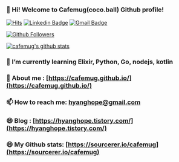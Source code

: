 ### 👋 Hi! Welcome to Cafemug(coco.ball) Github profile!

[![Hits](https://hits.seeyoufarm.com/api/count/incr/badge.svg?url=https%3A%2F%2Fgithub.com%2Fcafemug)](https://github.com/cafemug)
[![Linkedin Badge](https://img.shields.io/badge/-LinkedIn-blue?style=flat-square&logo=Linkedin&logoColor=white&link=https://www.linkedin.com/in/gabin-jeon/)](https://www.linkedin.com/in/gabin-jeon/)
[![Gmail Badge](https://img.shields.io/badge/-Gmail-d14836?style=flat-square&logo=Gmail&logoColor=white&link=mailto:hyanghope@gmail.com)](mailto:hyanghope@gmail.com)

[![Github Followers](https://img.shields.io/github/followers/cafemug?color=06d6a0&label=Github%20Followers&style=for-the-badge)](https://github.com/cafemug?tab=followers)

[![cafemug's github stats](https://github-readme-stats.vercel.app/api?username=cafemug&show_icons=true&hide_border=true)](https://github.com/cafemug)


### 🌱 I’m currently learning Elixir, Python, Go, nodejs, kotlin
### 💬 About me : [https://cafemug.github.io/](https://cafemug.github.io/)
### 📫 How to reach me: hyanghope@gmail.com
### 😄 Blog : [https://hyanghope.tistory.com/](https://hyanghope.tistory.com/)
### 😄 My Github stats: [https://sourcerer.io/cafemug](https://sourcerer.io/cafemug)
<!--
**Cafemug/Cafemug** is a ✨ _special_ ✨ repository because its `README.md` (this file) appears on your GitHub profile.

Here are some ideas to get you started:

- 🔭 I’m currently working on ...

- 👯 I’m looking to collaborate on ...
- 🤔 I’m looking for help with ...

- 😄 Pronouns: ...
- ⚡ Fun fact: ...
-->
